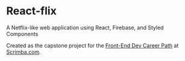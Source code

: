 # React-flix
A Netflix-like web application using React, Firebase, and Styled Components 

Created as the capstone project for the [Front-End Dev Career Path](https://scrimba.com/learn/frontend/) at [Scrimba.com](https://www.scrimba.com).
